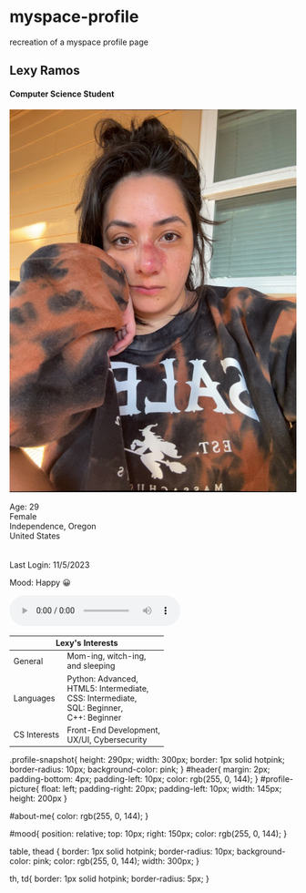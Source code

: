 # myspace-profile
recreation of a myspace profile page

<!DOCTYPE html>
<head>
    <title>Lexy's Myspace Profile</title>
    <link rel="icon" href="hearts.png" type="image/icon type">
    </head>
<body>
    <div class="profile-snapshot">
        <h2 id="header">Lexy Ramos</h2>
        <h4 id="header">Computer Science Student</h4>
        <img id=profile-picture src="Profile picture.JPG" alt="profile picture">
        <p id="about-me">Age: 29<br>Female<br>Independence, Oregon<br>United States<br><br><br>Last Login: 11/5/2023
        </p>
        <p id="mood">Mood: Happy 😀</p>
    </div>
    <div class="music-player">
        <audio controls autoplay src="Dreams (2004 Remaster).mp3" type="audio/mp3">
        </audio>
    </div>
    <div class="interests">
        <table>
            <thead><tr>
                <th colspan="2">Lexy's Interests</th>
              </tr></thead>
            <tr><td>General</td>
            <td>Mom-ing, witch-ing, <br>and sleeping</td></tr>
            <tr><td>Languages</td>
            <td>Python: Advanced, <br>HTML5: Intermediate,<br>CSS: Intermediate, <br>SQL: Beginner,<br> C++: Beginner</td></tr>
            <tr><td>CS Interests</td>
            <td>Front-End Development, <br>UX/UI, Cybersecurity</td></tr>
        </table>
    </div></body>

.profile-snapshot{
    height: 290px;
    width: 300px;
    border: 1px solid hotpink;
    border-radius: 10px;
    background-color: pink;
}
#header{
    margin: 2px;
    padding-bottom: 4px;
    padding-left: 10px;
    color: rgb(255, 0, 144); 
}
#profile-picture{
    float: left;
    padding-right: 20px;
    padding-left: 10px;
    width: 145px;
    height: 200px
}

#about-me{
    color: rgb(255, 0, 144); 
}

#mood{
    position: relative;
    top: 10px;
    right: 150px;
    color: rgb(255, 0, 144); 
}

table, thead {
    border: 1px solid hotpink;
    border-radius: 10px;
    background-color: pink;
    color:  rgb(255, 0, 144);
    width: 300px;
  }
  
  th, td{
    border: 1px solid hotpink;
    border-radius: 5px;
  }